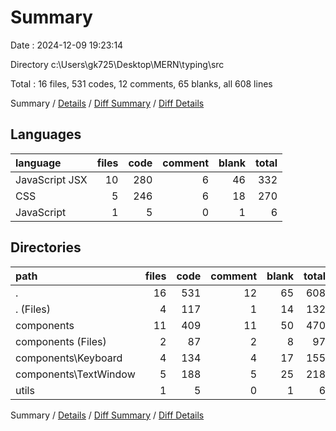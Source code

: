 # Summary

Date : 2024-12-09 19:23:14

Directory c:\\Users\\gk725\\Desktop\\MERN\\typing\\src

Total : 16 files,  531 codes, 12 comments, 65 blanks, all 608 lines

Summary / [Details](details.md) / [Diff Summary](diff.md) / [Diff Details](diff-details.md)

## Languages
| language | files | code | comment | blank | total |
| :--- | ---: | ---: | ---: | ---: | ---: |
| JavaScript JSX | 10 | 280 | 6 | 46 | 332 |
| CSS | 5 | 246 | 6 | 18 | 270 |
| JavaScript | 1 | 5 | 0 | 1 | 6 |

## Directories
| path | files | code | comment | blank | total |
| :--- | ---: | ---: | ---: | ---: | ---: |
| . | 16 | 531 | 12 | 65 | 608 |
| . (Files) | 4 | 117 | 1 | 14 | 132 |
| components | 11 | 409 | 11 | 50 | 470 |
| components (Files) | 2 | 87 | 2 | 8 | 97 |
| components\\Keyboard | 4 | 134 | 4 | 17 | 155 |
| components\\TextWindow | 5 | 188 | 5 | 25 | 218 |
| utils | 1 | 5 | 0 | 1 | 6 |

Summary / [Details](details.md) / [Diff Summary](diff.md) / [Diff Details](diff-details.md)
